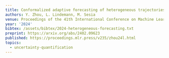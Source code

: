```yaml
---
title: Conformalized adaptive forecasting of heterogeneous trajectories
authors: Y. Zhou, L. Lindemann, M. Sesia
venue: Proceedings of the 41th International Conference on Machine Learning (ICML)
year: '2024'
bibtex: /assets/bibtex/2024-heterogeneous-forecasting.txt
preprint: https://arxiv.org/abs/2402.09623
published: https://proceedings.mlr.press/v235/zhou24l.html
topics:
  - uncertainty-quantification
---
```

